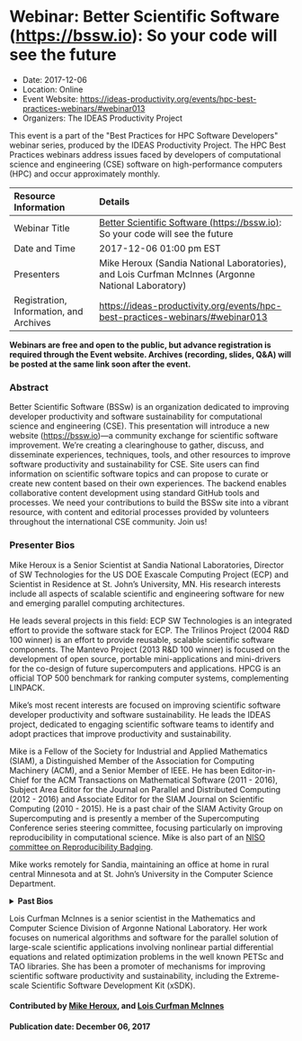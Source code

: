 













			   

<!-- Note: this label does NOT include the trailing colon -->





# Webinar: Better Scientific Software (https://bssw.io): So your code will see the future

- Date: 2017-12-06
- Location: Online
- Event Website: https://ideas-productivity.org/events/hpc-best-practices-webinars/#webinar013
- Organizers: The IDEAS Productivity Project
			   
This event is a part of the "Best Practices for HPC Software
Developers" webinar series, produced by the IDEAS Productivity
Project. The HPC Best Practices webinars address issues faced by
developers of computational science and engineering (CSE) software on
high-performance computers (HPC) and occur approximately monthly.

Resource Information | Details
:--- | :---			   
Webinar Title | [Better Scientific Software (https://bssw.io)](https://bssw.io): So your code will see the future
Date and Time | 2017-12-06 01:00 pm EST
Presenters | Mike Heroux (Sandia National Laboratories),  and Lois Curfman McInnes (Argonne National Laboratory)
Registration, Information, and Archives | 	<https://ideas-productivity.org/events/hpc-best-practices-webinars/#webinar013>	   

**Webinars are free and open to the public, but advance registration is required through the Event website. Archives (recording, slides, Q&A) will be posted at the same link soon after the event.**

### Abstract
<p>Better Scientific Software (BSSw) is an organization dedicated to
improving developer productivity and software sustainability for
computational science and engineering (CSE).  This presentation will
introduce a new website (<a href="https://bssw.io">https://bssw.io</a>)—a community exchange for
scientific software improvement.  We’re creating a clearinghouse to
gather, discuss, and disseminate experiences, techniques, tools, and
other resources to improve software productivity and sustainability
for CSE. Site users can find information on scientific software topics
and can propose to curate or create new content based on their own
experiences. The backend enables collaborative content development
using standard GitHub tools and processes.  We need your contributions
to build the BSSw site into a vibrant resource, with content and
editorial processes provided by volunteers throughout the
international CSE community.  Join us!</p>



### Presenter Bios
<!-- Bio for webinar 29 -->
<p>Mike Heroux is a Senior Scientist at Sandia
National Laboratories, Director of SW Technologies for the US DOE
Exascale Computing Project (ECP) and Scientist in Residence at
St. John’s University, MN. His research interests include all aspects
of scalable scientific and engineering software for new and emerging
parallel computing architectures.</p>

<p>He leads several projects in this field: ECP SW Technologies is an
integrated effort to provide the software stack for ECP. The Trilinos
Project (2004 R&amp;D 100 winner) is an effort to provide reusable,
scalable scientific software components. The Mantevo Project (2013 R&amp;D
100 winner) is focused on the development of open source, portable
mini-applications and mini-drivers for the co-design of future
supercomputers and applications. HPCG is an official TOP 500 benchmark
for ranking computer systems, complementing LINPACK.</p>

<p>Mike’s most recent interests are focused on improving scientific
software developer productivity and software sustainability. He leads
the IDEAS project, dedicated to engaging scientific software teams to
identify and adopt practices that improve productivity and
sustainability.</p>

<p>Mike is a Fellow of the Society for Industrial and Applied Mathematics
(SIAM), a Distinguished Member of the Association for Computing
Machinery (ACM), and a Senior Member of IEEE. He has been
Editor-in-Chief for the ACM Transactions on Mathematical Software
(2011 - 2016), Subject Area Editor for the Journal on Parallel and
Distributed Computing (2012 - 2016) and Associate Editor for the SIAM
Journal on Scientific Computing (2010 - 2015). He is a past chair of
the SIAM Activity Group on Supercomputing and is presently a member of
the Supercomputing Conference series steering committee, focusing
particularly on improving reproducibility in computational
science. Mike is also part of an <a href="https://www.niso.org/niso-io/2019/01/new-niso-project-badging-scheme-reproducibility-computational-and-computing">NISO committee on Reproducibility
Badging</a>.</p>

<p>Mike works remotely for Sandia, maintaining an office at home in rural
central Minnesota and at St. John’s University in the Computer Science
Department.</p>
<details>
  <summary><strong>Past Bios</strong></summary>
  
<!-- Bio for webinar 13 -->
<p>Mike Heroux is a senior scientist at the Center
for Computing Research, Sandia National Laboratories, in Albuquerque,
New Mexico. At Sandia, he works on new parallel algorithm developments
for problems of interest to Sandia and the broader scientific and
engineering community. Michael leads the development of Trilinos,
which provides state of the art solution methods in a state of the art
software framework, the Mantevo project, which focuses on the
development of Open Source, portable mini-applications and
mini-drivers for scientific and engineering applications. He strongly
advocates practices that improve software productivity and
sustainability.</p>

<!-- Bio for webinar 11 -->
<p>Michael Heroux is a senior scientist at the
Center for Computing Research, Sandia National Laboratories, in
Albuquerque, New Mexico. In his career, Michael has worked on various
aspects of High Performance Computing, going back to Cray Research in
the early 90’s. At Sandia, he works on new parallel algorithm
developments for problems of interest to Sandia and the broader
scientific and engineering community. Michael leads the development of
Trilinos, which provides state of the art solution methods in a state
of the art software framework, the Mantevo project, which focuses on
the development of Open Source, portable mini-applications and
mini-drivers for scientific and engineering applications, and the
(Interoperable Design of Extreme-scale Application Software-ECP)
IDEAS-ECP project, which is dedicated to engaging with scientific
software teams to identify and promote practices that improve software
productivity and sustainability.</p>
</details>

<p>Lois Curfman McInnes is a senior scientist in
the Mathematics and Computer Science Division of Argonne National
Laboratory. Her work focuses on numerical algorithms and software for
the parallel solution of large-scale scientific applications involving
nonlinear partial differential equations and related optimization
problems in the well known PETSc and TAO libraries. She has been a
promoter of mechanisms for improving scientific software productivity
and sustainability, including the Extreme-scale Scientific Software
Development Kit (xSDK).</p>

    

#### Contributed by [Mike Heroux](https://github.com/maherou "Mike Heroux GitHub profile"),  and [Lois Curfman McInnes](https://github.com/curfman "Lois Curfman McInnes GitHub profile")

#### Publication date: December 06, 2017

<!---
Publish: yes
Categories: skills
Topics: online learning
Level: 2
Prerequisites: default
Aggregate: none
--->






